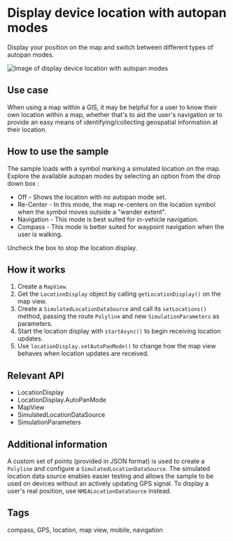 # Display device location with autopan modes

Display your position on the map and switch between different types of autopan modes.

![Image of display device location with autopan modes](DisplayDeviceLocationWithAutopanModes.gif)

## Use case

When using a map within a GIS, it may be helpful for a user to know their own location within a map, whether that's to aid the user's navigation or to provide an easy means of identifying/collecting geospatial information at their location.

## How to use the sample

The sample loads with a symbol marking a simulated location on the map. Explore the available autopan modes by selecting an option from the drop down box :
* Off - Shows the location with no autopan mode set.
* Re-Center - In this mode, the map re-centers on the location symbol when the symbol moves outside a "wander extent".
* Navigation -  This mode is best suited for in-vehicle navigation.
* Compass - This mode is better suited for waypoint navigation when the user is walking.

Uncheck the box to stop the location display.

## How it works

1. Create a `MapView`.
2. Get the `LocationDisplay` object by calling `getLocationDisplay()` on the map view.
3. Create a `SimulatedLocationDataSource` and call its `setLocations()` method, passing the route `Polyline` and new `SimulationParameters` as parameters.
4. Start the location display with `startAsync()` to begin receiving location updates.
5. Use `locationDisplay.setAutoPanMode()` to change how the map view behaves when location updates are received.

## Relevant API

* LocationDisplay
* LocationDisplay.AutoPanMode
* MapView
* SimulatedLocationDataSource
* SimulationParameters

## Additional information

A custom set of points (provided in JSON format) is used to create a `Polyline` and configure a `SimulatedLocationDataSource`. The simulated location data source enables easier testing and allows the sample to be used on devices without an actively updating GPS signal. To display a user's real position, use `NMEALocationDataSource` instead.

## Tags

compass, GPS, location, map view, mobile, navigation